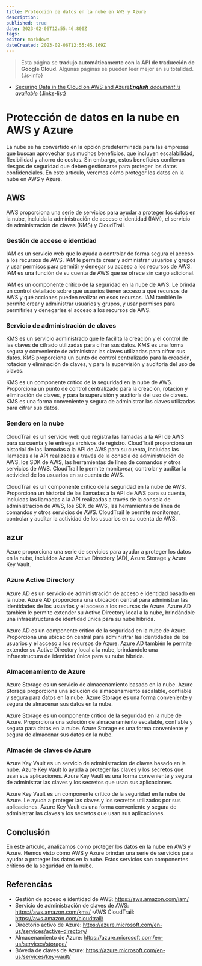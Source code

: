 ```yaml
---
title: Protección de datos en la nube en AWS y Azure
description: 
published: true
date: 2023-02-06T12:55:46.800Z
tags: 
editor: markdown
dateCreated: 2023-02-06T12:55:45.169Z
---
```


> Esta página se **tradujo automáticamente con la API de traducción de Google Cloud**.
Algunas páginas se pueden leer mejor en su totalidad.{.is-info}



- [Securing Data in the Cloud on AWS and Azure***English** document is available*](/en/Knowledge-base/Cloud/securing-data-in-the-cloud-on-aws-and-azure)
{.links-list}


# Protección de datos en la nube en AWS y Azure

La nube se ha convertido en la opción predeterminada para las empresas que buscan aprovechar sus muchos beneficios, que incluyen escalabilidad, flexibilidad y ahorro de costos. Sin embargo, estos beneficios conllevan riesgos de seguridad que deben gestionarse para proteger los datos confidenciales. En este artículo, veremos cómo proteger los datos en la nube en AWS y Azure.

## AWS

AWS proporciona una serie de servicios para ayudar a proteger los datos en la nube, incluida la administración de acceso e identidad (IAM), el servicio de administración de claves (KMS) y CloudTrail.

### Gestión de acceso e identidad

IAM es un servicio web que lo ayuda a controlar de forma segura el acceso a los recursos de AWS. IAM le permite crear y administrar usuarios y grupos y usar permisos para permitir y denegar su acceso a los recursos de AWS. IAM es una función de su cuenta de AWS que se ofrece sin cargo adicional.

IAM es un componente crítico de la seguridad en la nube de AWS. Le brinda un control detallado sobre qué usuarios tienen acceso a qué recursos de AWS y qué acciones pueden realizar en esos recursos. IAM también le permite crear y administrar usuarios y grupos, y usar permisos para permitirles y denegarles el acceso a los recursos de AWS.

### Servicio de administración de claves

KMS es un servicio administrado que le facilita la creación y el control de las claves de cifrado utilizadas para cifrar sus datos. KMS es una forma segura y conveniente de administrar las claves utilizadas para cifrar sus datos. KMS proporciona un punto de control centralizado para la creación, rotación y eliminación de claves, y para la supervisión y auditoría del uso de claves.

KMS es un componente crítico de la seguridad en la nube de AWS. Proporciona un punto de control centralizado para la creación, rotación y eliminación de claves, y para la supervisión y auditoría del uso de claves. KMS es una forma conveniente y segura de administrar las claves utilizadas para cifrar sus datos.

### Sendero en la nube

CloudTrail es un servicio web que registra las llamadas a la API de AWS para su cuenta y le entrega archivos de registro. CloudTrail proporciona un historial de las llamadas a la API de AWS para su cuenta, incluidas las llamadas a la API realizadas a través de la consola de administración de AWS, los SDK de AWS, las herramientas de línea de comandos y otros servicios de AWS. CloudTrail le permite monitorear, controlar y auditar la actividad de los usuarios en su cuenta de AWS.

CloudTrail es un componente crítico de la seguridad en la nube de AWS. Proporciona un historial de las llamadas a la API de AWS para su cuenta, incluidas las llamadas a la API realizadas a través de la consola de administración de AWS, los SDK de AWS, las herramientas de línea de comandos y otros servicios de AWS. CloudTrail le permite monitorear, controlar y auditar la actividad de los usuarios en su cuenta de AWS.

## azur

Azure proporciona una serie de servicios para ayudar a proteger los datos en la nube, incluidos Azure Active Directory (AD), Azure Storage y Azure Key Vault.

### Azure Active Directory

Azure AD es un servicio de administración de acceso e identidad basado en la nube. Azure AD proporciona una ubicación central para administrar las identidades de los usuarios y el acceso a los recursos de Azure. Azure AD también le permite extender su Active Directory local a la nube, brindándole una infraestructura de identidad única para su nube híbrida.

Azure AD es un componente crítico de la seguridad en la nube de Azure. Proporciona una ubicación central para administrar las identidades de los usuarios y el acceso a los recursos de Azure. Azure AD también le permite extender su Active Directory local a la nube, brindándole una infraestructura de identidad única para su nube híbrida.

### Almacenamiento de Azure

Azure Storage es un servicio de almacenamiento basado en la nube. Azure Storage proporciona una solución de almacenamiento escalable, confiable y segura para datos en la nube. Azure Storage es una forma conveniente y segura de almacenar sus datos en la nube.

Azure Storage es un componente crítico de la seguridad en la nube de Azure. Proporciona una solución de almacenamiento escalable, confiable y segura para datos en la nube. Azure Storage es una forma conveniente y segura de almacenar sus datos en la nube.

### Almacén de claves de Azure

Azure Key Vault es un servicio de administración de claves basado en la nube. Azure Key Vault lo ayuda a proteger las claves y los secretos que usan sus aplicaciones. Azure Key Vault es una forma conveniente y segura de administrar las claves y los secretos que usan sus aplicaciones.

Azure Key Vault es un componente crítico de la seguridad en la nube de Azure. Le ayuda a proteger las claves y los secretos utilizados por sus aplicaciones. Azure Key Vault es una forma conveniente y segura de administrar las claves y los secretos que usan sus aplicaciones.

## Conclusión

En este artículo, analizamos cómo proteger los datos en la nube en AWS y Azure. Hemos visto cómo AWS y Azure brindan una serie de servicios para ayudar a proteger los datos en la nube. Estos servicios son componentes críticos de la seguridad en la nube.

## Referencias

- Gestión de acceso e identidad de AWS: https://aws.amazon.com/iam/
- Servicio de administración de claves de AWS: https://aws.amazon.com/kms/
-AWS CloudTrail: https://aws.amazon.com/cloudtrail/
- Directorio activo de Azure: https://azure.microsoft.com/en-us/services/active-directory/
- Almacenamiento de Azure: https://azure.microsoft.com/en-us/services/storage/
- Bóveda de claves de Azure: https://azure.microsoft.com/en-us/services/key-vault/